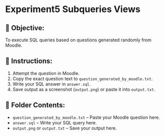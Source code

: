 # Experiment5 Subqueries Views

## 🎯 Objective:
To execute SQL queries based on questions generated randomly from Moodle.

## 📝 Instructions:
1. Attempt the question in Moodle.
2. Copy the exact question text to `question_generated_by_moodle.txt`.
3. Write your SQL answer in `answer.sql`.
4. Save output as a screenshot (`output.png`) or paste it into `output.txt`.

## 📁 Folder Contents:
- `question_generated_by_moodle.txt` – Paste your Moodle question here.
- `answer.sql` – Write your SQL query here.
- `output.png` or `output.txt` – Save your output here.
